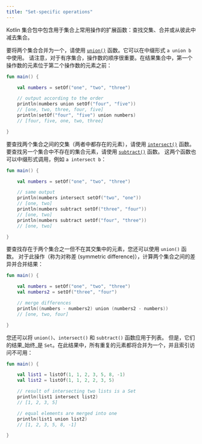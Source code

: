 ```yaml
---
title: "Set-specific operations"
---
```

Kotlin 集合包中包含用于集合上常用操作的扩展函数：查找交集、合并或从彼此中减去集合。

要将两个集合合并为一个，请使用 [`union()`](https://kotlinlang.org/api/latest/jvm/stdlib/kotlin.collections/union.html) 函数。它可以在中缀形式 `a union b` 中使用。
请注意，对于有序集合，操作数的顺序很重要。在结果集合中，第一个操作数的元素位于第二个操作数的元素之前：

```kotlin
fun main() {

    val numbers = setOf("one", "two", "three")

    // output according to the order
    println(numbers union setOf("four", "five"))
    // [one, two, three, four, five]
    println(setOf("four", "five") union numbers)
    // [four, five, one, two, three]

}
```

要查找两个集合之间的交集（两者中都存在的元素），请使用 [`intersect()`](https://kotlinlang.org/api/latest/jvm/stdlib/kotlin.collections/intersect.html) 函数。
要查找另一个集合中不存在的集合元素，请使用 [`subtract()`](https://kotlinlang.org/api/latest/jvm/stdlib/kotlin.collections/subtract.html) 函数。
这两个函数也可以中缀形式调用，例如 `a intersect b`：

```kotlin
fun main() {

    val numbers = setOf("one", "two", "three")

    // same output
    println(numbers intersect setOf("two", "one"))
    // [one, two]
    println(numbers subtract setOf("three", "four"))
    // [one, two]
    println(numbers subtract setOf("four", "three"))
    // [one, two]

}
```

要查找存在于两个集合之一但不在其交集中的元素，您还可以使用 `union()` 函数。
对于此操作（称为对称差 (symmetric difference)），计算两个集合之间的差异并合并结果：

```kotlin
fun main() {

    val numbers = setOf("one", "two", "three")
    val numbers2 = setOf("three", "four")

    // merge differences 
    println((numbers - numbers2) union (numbers2 - numbers))
    // [one, two, four]

}
```

您还可以将 `union()`、`intersect()` 和 `subtract()` 函数应用于列表。
但是，它们的结果_始终_是 `Set`。在此结果中，所有重复的元素都将合并为一个，并且索引访问不可用：

```kotlin
fun main() {

    val list1 = listOf(1, 1, 2, 3, 5, 8, -1)
    val list2 = listOf(1, 1, 2, 2, 3, 5)

    // result of intersecting two lists is a Set
    println(list1 intersect list2)
    // [1, 2, 3, 5]

    // equal elements are merged into one
    println(list1 union list2)
    // [1, 2, 3, 5, 8, -1]

}
```